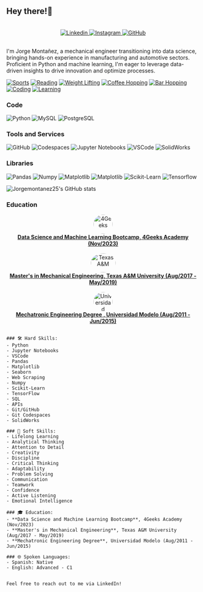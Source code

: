 ## Hey there!🦾 
<br>
<div style="text-align: center;">
    <a href="https://www.linkedin.com/in/jorgemontanezaguilar/">
        <img src="https://img.shields.io/badge/Jorge_Montañez-blue?style=social-square&logo=Linkedin&logoColor=white" alt="Linkedin">
    </a>
    <a href="https://www.instagram.com/Jorgemontanez25/">
        <img src="https://img.shields.io/badge/Follow-9cf?logo=instagram&style=social" alt="Instagram">
    </a>
    <a href="https://github.com/Jorgemontanez25">
        <img src="https://img.shields.io/github/followers/Jorgemontanez25?label=Jorgemontanez25&style=social" alt="GitHub">
    </a>
</div>
<br>


I'm Jorge Montañez, a mechanical engineer transitioning into data science, bringing hands-on experience in manufacturing and automotive sectors. Proficient in Python and machine learning, I'm eager to leverage data-driven insights to drive innovation and optimize processes.
>
[![Sports](https://img.shields.io/badge/Sports-%F0%9F%8F%80-green?color=4CAF50)](https://en.wikipedia.org/wiki/Sports)
[![Reading](https://img.shields.io/badge/Reading-%F0%9F%93%9A-a6a6f8)](https://en.wikipedia.org/wiki/Reading)
[![Weight Lifting](https://img.shields.io/badge/Weight_Lifting-%F0%9F%8F%8B-lightpurple?color=713dad)](https://en.wikipedia.org/wiki/Weight_training)
[![Coffee Hopping](https://img.shields.io/badge/Coffee_Hopping-%E2%98%95-lightpurple?color=713dad)](https://en.wikipedia.org/wiki/Coffeehouse)
[![Bar Hopping](https://img.shields.io/badge/Bar_Hopping-%F0%9F%8D%BB-lightpurple?color=a6a6f8)](https://en.wikipedia.org/wiki/Bar_hopping)
[![Coding](https://img.shields.io/badge/Coding-%F0%9F%92%BB-lightpurple?color=a6a6f8)](https://en.wikipedia.org/wiki/Coding)
[![Learning](https://img.shields.io/badge/Learning-%F0%9F%8E%93-lightpurple?color=713dad)](https://en.wikipedia.org/wiki/Learning)

### Code
![Python](https://img.shields.io/badge/Python-informational?style=flat&logo=python&logoColor=f7db5d&color=326998)
![MySQL](https://img.shields.io/badge/MySql-informational?style=flat&logo=mysql&logoColor=white&color=00758f)
![PostgreSQL](https://img.shields.io/badge/PostgreSQL-informational?style=flat&logo=postgresql&logoColor=white&color=6aa6f8)

### Tools and Services
![GitHub](https://img.shields.io/badge/GitHub-informational?style=flat&logo=github&logoColor=white&color=010409)
![Codespaces](https://img.shields.io/badge/Codespaces-informational?style=flat&logo=github&logoColor=white&color=010409)
![Jupyter Notebooks](https://img.shields.io/badge/Jupyter_Notebooks-informational?style=flat&logo=anaconda&logoColor=white&color=f37726)
![VSCode](https://img.shields.io/badge/VSCode-informational?style=flat&logo=visual-studio&logoColor=white&color=47a8ee)
![SolidWorks](https://img.shields.io/badge/SolidWorks-informational?style=flat&logo=solidworks&logoColor=white&color=blue)


### Libraries
![Pandas](https://img.shields.io/badge/Data_Manipulation-Pandas-informational?style=flat&logo=pandas&color=326998)
![Numpy](https://img.shields.io/badge/Data_Manipulation-Numpy-informational?style=flat&logo=numpy&logoColor=white&color=326998)
![Matplotlib](https://img.shields.io/badge/Data_Visualization-Matplotlib-informational?style=flat&logo=python&logoColor=f7db5d&color=326998)
![Matplotlib](https://img.shields.io/badge/Data_Visualization-Seaborn-informational?style=flat&logo=python&logoColor=f7db5d&color=326998)
![Scikit-Learn](https://img.shields.io/badge/ML-Scikit-informational?style=flat&logo=scikit-learn&color=326998)
![Tensorflow](https://img.shields.io/badge/ML-Tensorflow-informational?style=flat&logo=tensorflow&color=326998)

![Jorgemontanez25's GitHub stats](https://github-readme-stats.vercel.app/api?username=Jorgemontanez25&show_icons=true&theme=dark)

### Education








<div style="text-align: center;">
    <a href="https://4geeks.com/">
        <img src="https://pathrise-website-guide-wp.s3.us-west-1.amazonaws.com/guides/wp-content/uploads/2022/01/14151342/4GeeksAcademyLogo-500x474.jpg" alt="4Geeks" style="border-radius: 50%;" width="50" height="50">
        <br>
        <strong>Data Science and Machine Learning Bootcamp, 4Geeks Academy (Nov/2023)</strong>
    </a>
</div>
<br>
<div style="text-align: center;">
    <a href="https://www.tamu.edu/">
        <img src="https://brandguide.tamu.edu/assets/img/logos/tam-box-logo.png" alt="Texas A&M" style="border-radius: 50%;" width="65" height="50">
        <br>
        <strong>Master's in Mechanical Engineering, Texas A&M University (Aug/2017 - May/2019)</strong>
    </a>
</div>
<br>
<div style="text-align: center;">
    <a href="https://www.unimodelo.edu.mx/">
        <img src="https://www.vhv.rs/dpng/d/555-5556074_logo-de-la-universidad-modelo-hd-png-download.png" alt="Universidad Modelo" style="border-radius: 50%;" width="50" height="50">
        <br>
        <strong>Mechatronic Engineering Degree , Universidad Modelo (Aug/2011 - Jun/2015)</strong>
    </a>
</div>







```

### 🛠️ Hard Skills:
- Python
- Jupyter Notebooks
- VSCode
- Pandas
- Matplotlib
- Seaborn
- Web Scraping
- Numpy
- Scikit-Learn
- TensorFlow
- SQL
- APIs
- Git/GitHub
- Git Codespaces
- SolidWorks

### 🧠 Soft Skills:
- Lifelong Learning
- Analytical Thinking
- Attention to Detail
- Creativity
- Discipline
- Critical Thinking
- Adaptability
- Problem Solving
- Communication
- Teamwork
- Confidence
- Active Listening
- Emotional Intelligence

### 🎓 Education:
- **Data Science and Machine Learning Bootcamp**, 4Geeks Academy (Nov/2023)
- **Master's in Mechanical Engineering**, Texas A&M University (Aug/2017 - May/2019)
- **Mechatronic Engineering Degree**, Universidad Modelo (Aug/2011 - Jun/2015)

### 🌐 Spoken Languages:
- Spanish: Native
- English: Advanced - C1


Feel free to reach out to me via LinkedIn!



